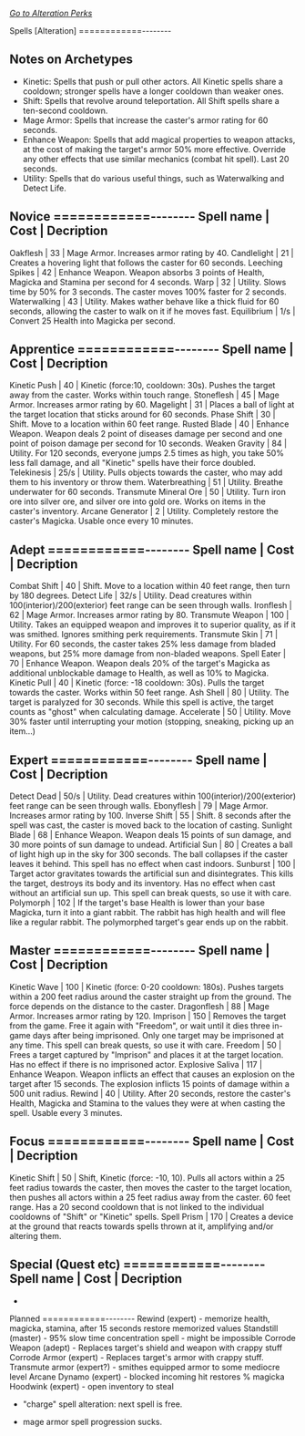 _[Go to Alteration Perks](../alteration.md)_

Spells [Alteration]
============--------

Notes on Archetypes
--------------------

- Kinetic:			Spells that push or pull other actors. All Kinetic spells share a cooldown; stronger spells have a longer cooldown than weaker ones.
- Shift:			Spells that revolve around teleportation. All Shift spells share a ten-second cooldown.
- Mage Armor:		Spells that increase the caster's armor rating for 60 seconds.
- Enhance Weapon:	Spells that add magical properties to weapon attacks, at the cost of making the target's armor 50% more effective. Override any other effects that use similar mechanics (combat hit spell). Last 20 seconds.
- Utility:			Spells that do various useful things, such as Waterwalking and Detect Life.


Novice
============--------
Spell name 		|	Cost	|	Decription
------------------------------------------
Oakflesh		| 33		| Mage Armor. Increases armor rating by 40.
Candlelight		| 21		| Creates a hovering light that follows the caster for 60 seconds.
Leeching Spikes	| 42		| Enhance Weapon. Weapon absorbs 3 points of Health, Magicka and Stamina per second for 4 seconds.
Warp			| 32		| Utility. Slows time by 50% for 3 seconds. The caster moves 100% faster for 2 seconds.
Waterwalking	| 43		| Utility. Makes wather behave like a thick fluid for 60 seconds, allowing the caster to walk on it if he moves fast.
Equilibrium		| 1/s 		| Convert 25 Health into Magicka per second.


Apprentice
============--------
Spell name 		|	Cost	|	Decription
------------------------------------------
Kinetic Push			| 40	| Kinetic (force:10, cooldown: 30s). Pushes the target away from the caster. Works within touch range.
Stoneflesh				| 45	| Mage Armor. Increases armor rating by 60.
Magelight				| 31	| Places a ball of light at the target location that sticks around for 60 seconds.
Phase Shift				| 30	| Shift. Move to a location within 60 feet range.
Rusted Blade			| 40	| Enhance Weapon. Weapon deals 2 point of diseases damage per second and one point of poison damage per second for 10 seconds.
Weaken Gravity			| 84	| Utility. For 120 seconds, everyone jumps 2.5 times as high, you take 50% less fall damage, and all "Kinetic" spells have their force doubled.
Telekinesis				| 25/s	| Utility. Pulls objects towards the caster, who may add them to his inventory or throw them.
Waterbreathing			| 51	| Utility. Breathe underwater for 60 seconds.
Transmute Mineral Ore	| 50	| Utility. Turn iron ore into silver ore, and silver ore into gold ore. Works on items in the caster's inventory.
Arcane Generator		| 2		| Utility. Completely restore the caster's Magicka. Usable once every 10 minutes.


Adept
============--------
Spell name 		|	Cost	|	Decription
------------------------------------------
Combat Shift		| 40	| Shift. Move to a location within 40 feet range, then turn by 180 degrees.
Detect Life			| 32/s	| Utility. Dead creatures within 100(interior)/200(exterior) feet range can be seen through walls.
Ironflesh			| 62	| Mage Armor. Increases armor rating by 80.
Transmute Weapon	| 100	| Utility. Takes an equipped weapon and improves it to superior quality, as if it was smithed. Ignores smithing perk requirements.
Transmute Skin		| 71	| Utility. For 60 seconds, the caster takes 25% less damage from bladed weapons, but 25% more damage from non-bladed weapons.
Spell Eater			| 70	| Enhance Weapon. Weapon deals 20% of the target's Magicka as additional unblockable damage to Health, as well as 10% to Magicka.
Kinetic Pull		| 40	| Kinetic (force: -18 cooldown: 30s). Pulls the target towards the caster. Works within 50 feet range.
Ash Shell			| 80	| Utility. The target is paralyzed for 30 seconds. While this spell is active, the target counts as "ghost" when calculating damage.
Accelerate			| 50	| Utility. Move 30% faster until interrupting your motion (stopping, sneaking, picking up an item...)


Expert
============--------
Spell name 		|	Cost	|	Decription
------------------------------------------
Detect Dead		| 50/s		| Utility. Dead creatures within 100(interior)/200(exterior) feet range can be seen through walls.
Ebonyflesh		| 79		| Mage Armor. Increases armor rating by 100.
Inverse Shift	| 55		| Shift. 8 seconds after the spell was cast, the caster is moved back to the location of casting.
Sunlight Blade	| 68		| Enhance Weapon. Weapon deals 15 points of sun damage, and 30 more points of sun damage to undead.
Artificial Sun	| 80		| Creates a ball of light high up in the sky for 300 seconds. The ball collapses if the caster leaves it behind. This spell has no effect when cast indoors.
Sunburst		| 100		| Target actor gravitates towards the artificial sun and disintegrates. This kills the target, destroys its body and its inventory. Has no effect when cast without an artificial sun up. This spell can break quests, so use it with care.
Polymorph		| 102			| If the target's base Health is lower than your base Magicka, turn it into a giant rabbit. The rabbit has high health and will flee like a regular rabbit. The polymorphed target's gear ends up on the rabbit.

Master
============--------
Spell name 		|	Cost	|	Decription
------------------------------------------
Kinetic Wave		| 100	| Kinetic (force: 0-20 cooldown: 180s). Pushes targets within a 200 feet radius around the caster straight up from the ground. The force depends on the distance to the caster.
Dragonflesh			| 88	| Mage Armor. Increases armor rating by 120.
Imprison			| 150	| Removes the target from the game. Free it again with "Freedom", or wait until it dies three in-game days after being imprisoned. Only one target may be imprisoned at any time. This spell can break quests, so use it with care.
Freedom				| 50	| Frees a target captured by "Imprison" and places it at the target location. Has no effect if there is no imprisoned actor.
Explosive Saliva	| 117	| Enhance Weapon. Weapon inflicts an effect that causes an explosion on the target after 15 seconds. The explosion inflicts 15 points of damage within a 500 unit radius.
Rewind				| 40	| Utility. After 20 seconds, restore the caster's Health, Magicka and Stamina to the values they were at when casting the spell. Usable every 3 minutes.


Focus
============--------
Spell name 		|	Cost	|	Decription
------------------------------------------
Kinetic Shift	| 50		| Shift, Kinetic (force: -10, 10). Pulls all actors within a 25 feet radius towards the caster, then moves the caster to the target location, then pushes all actors within a 25 feet radius away from the caster. 60 feet range. Has a 20 second cooldown that is not linked to the individual cooldowns of "Shift" or "Kinetic" spells.
Spell Prism		| 170		| Creates a device at the ground that reacts towards spells thrown at it, amplifying and/or altering them.


Special (Quest etc)
============--------
Spell name 		|	Cost	|	Decription
------------------------------------------
-

Planned
============--------
Rewind (expert) - memorize health, magicka, stamina, after 15 seconds restore memorized values
Standstill (master) - 95% slow time concentration spell - might be impossible
Corrode Weapon (adept) - Replaces target's shield and weapon with crappy stuff
Corrode Armor (expert) - Replaces target's armor with crappy stuff.
Transmute armor (expert?) - smithes equipped armor to some mediocre level
Arcane Dynamo (expert) - blocked incoming hit restores % magicka
Hoodwink (expert) - open inventory to steal
- "charge" spell alteration: next spell is free.

- mage armor spell progression sucks.